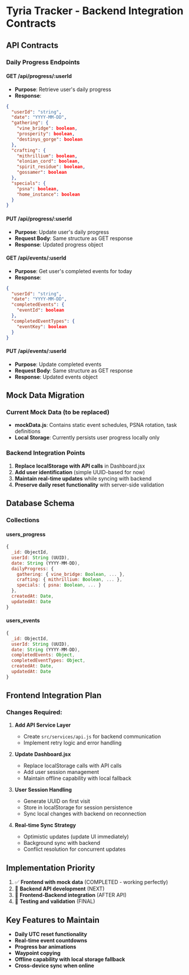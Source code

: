 # Tyria Tracker - Backend Integration Contracts

## API Contracts

### Daily Progress Endpoints

#### GET /api/progress/:userId
- **Purpose**: Retrieve user's daily progress
- **Response**: 
```json
{
  "userId": "string",
  "date": "YYYY-MM-DD",
  "gathering": {
    "vine_bridge": boolean,
    "prosperity": boolean, 
    "destinys_gorge": boolean
  },
  "crafting": {
    "mithrillium": boolean,
    "elonian_cord": boolean,
    "spirit_residue": boolean,
    "gossamer": boolean
  },
  "specials": {
    "psna": boolean,
    "home_instance": boolean
  }
}
```

#### PUT /api/progress/:userId
- **Purpose**: Update user's daily progress
- **Request Body**: Same structure as GET response
- **Response**: Updated progress object

#### GET /api/events/:userId
- **Purpose**: Get user's completed events for today
- **Response**:
```json
{
  "userId": "string",
  "date": "YYYY-MM-DD", 
  "completedEvents": {
    "eventId": boolean
  },
  "completedEventTypes": {
    "eventKey": boolean
  }
}
```

#### PUT /api/events/:userId
- **Purpose**: Update completed events
- **Request Body**: Same structure as GET response
- **Response**: Updated events object

## Mock Data Migration

### Current Mock Data (to be replaced)
- **mockData.js**: Contains static event schedules, PSNA rotation, task definitions
- **Local Storage**: Currently persists user progress locally only

### Backend Integration Points
1. **Replace localStorage with API calls** in Dashboard.jsx
2. **Add user identification** (simple UUID-based for now)
3. **Maintain real-time updates** while syncing with backend
4. **Preserve daily reset functionality** with server-side validation

## Database Schema

### Collections

#### users_progress
```javascript
{
  _id: ObjectId,
  userId: String (UUID),
  date: String (YYYY-MM-DD),
  dailyProgress: {
    gathering: { vine_bridge: Boolean, ... },
    crafting: { mithrillium: Boolean, ... },
    specials: { psna: Boolean, ... }
  },
  createdAt: Date,
  updatedAt: Date
}
```

#### users_events
```javascript
{
  _id: ObjectId,
  userId: String (UUID),
  date: String (YYYY-MM-DD),
  completedEvents: Object,
  completedEventTypes: Object,
  createdAt: Date,
  updatedAt: Date
}
```

## Frontend Integration Plan

### Changes Required:

1. **Add API Service Layer**
   - Create `src/services/api.js` for backend communication
   - Implement retry logic and error handling

2. **Update Dashboard.jsx**
   - Replace localStorage calls with API calls
   - Add user session management
   - Maintain offline capability with local fallback

3. **User Session Handling**
   - Generate UUID on first visit
   - Store in localStorage for session persistence
   - Sync local changes with backend on reconnection

4. **Real-time Sync Strategy**
   - Optimistic updates (update UI immediately)
   - Background sync with backend
   - Conflict resolution for concurrent updates

## Implementation Priority

1. ✅ **Frontend with mock data** (COMPLETED - working perfectly)
2. 🔄 **Backend API development** (NEXT)
3. 🔄 **Frontend-Backend integration** (AFTER API)
4. 🔄 **Testing and validation** (FINAL)

## Key Features to Maintain

- **Daily UTC reset functionality**
- **Real-time event countdowns** 
- **Progress bar animations**
- **Waypoint copying**
- **Offline capability with local storage fallback**
- **Cross-device sync when online**